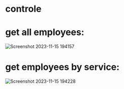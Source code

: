 # controle

# get all employees:

![Screenshot 2023-11-15 194157](https://github.com/Mohjamoutawadii/controle/assets/130287795/4f831210-63a9-46f9-a425-de623914eee8)


# get  employees by service:

![Screenshot 2023-11-15 194228](https://github.com/Mohjamoutawadii/controle/assets/130287795/f8dbbb0a-30e6-4c92-90d3-4a88219aa3c1)




